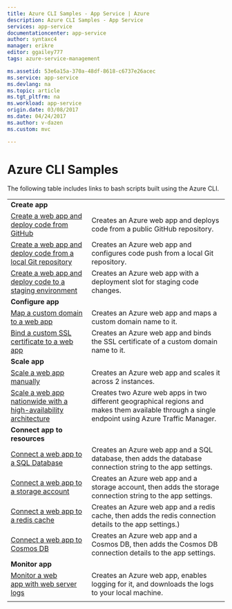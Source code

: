 ```yaml
---
title: Azure CLI Samples - App Service | Azure
description: Azure CLI Samples - App Service
services: app-service
documentationcenter: app-service
author: syntaxc4
manager: erikre
editor: ggailey777
tags: azure-service-management

ms.assetid: 53e6a15a-370a-48df-8618-c6737e26acec
ms.service: app-service
ms.devlang: na
ms.topic: article
ms.tgt_pltfrm: na
ms.workload: app-service
origin.date: 03/08/2017
ms.date: 04/24/2017
ms.author: v-dazen
ms.custom: mvc

---
```

# Azure CLI Samples

The following table includes links to bash scripts built using the Azure CLI.

| | |
|-|-|
|**Create app**||
| [Create a web app and deploy code from GitHub](./scripts/app-service-cli-deploy-github.md?toc=%2fcli%2fazure%2ftoc.json)| Creates an Azure web app and deploys code from a public GitHub repository. |
| [Create a web app and deploy code from a local Git repository](./scripts/app-service-cli-deploy-local-git.md?toc=%2fcli%2fazure%2ftoc.json) | Creates an Azure web app and configures code push from a local Git repository. |
| [Create a web app and deploy code to a staging environment](./scripts/app-service-cli-deploy-staging-environment.md?toc=%2fcli%2fazure%2ftoc.json) | Creates an Azure web app with a deployment slot for staging code changes. |
|**Configure app**||
| [Map a custom domain to a web app](./scripts/app-service-cli-configure-custom-domain.md?toc=%2fcli%2fazure%2ftoc.json)| Creates an Azure web app and maps a custom domain name to it. |
| [Bind a custom SSL certificate to a web app](./scripts/app-service-cli-configure-ssl-certificate.md?toc=%2fcli%2fazure%2ftoc.json)| Creates an Azure web app and binds the SSL certificate of a custom domain name to it. |
|**Scale app**||
| [Scale a web app manually](./scripts/app-service-cli-scale-manual.md?toc=%2fcli%2fazure%2ftoc.json) | Creates an Azure web app and scales it across 2 instances. |
| [Scale a web app nationwide with a high-availability architecture](./scripts/app-service-cli-scale-high-availability.md?toc=%2fcli%2fazure%2ftoc.json) | Creates two Azure web apps in two different geographical regions and makes them available through a single endpoint using Azure Traffic Manager. |
|**Connect app to resources**||
| [Connect a web app to a SQL Database](./scripts/app-service-cli-app-service-sql.md?toc=%2fcli%2fazure%2ftoc.json)| Creates an Azure web app and a SQL database, then adds the database connection string to the app settings. |
| [Connect a web app to a storage account](./scripts/app-service-cli-app-service-storage.md?toc=%2fcli%2fazure%2ftoc.json)| Creates an Azure web app and a storage account, then adds the storage connection string to the app settings. |
| [Connect a web app to a redis cache](./scripts/app-service-cli-app-service-redis.md?toc=%2fcli%2fazure%2ftoc.json) | Creates an Azure web app and a redis cache, then adds the redis connection details to the app settings.) |
| [Connect a web app to Cosmos DB](./scripts/app-service-cli-app-service-documentdb.md?toc=%2fcli%2fazure%2ftoc.json) | Creates an Azure web app and a Cosmos DB, then adds the Cosmos DB connection details to the app settings. |
|**Monitor app**||
| [Monitor a web app with web server logs](./scripts/app-service-cli-monitor.md?toc=%2fcli%2fazure%2ftoc.json) | Creates an Azure web app, enables logging for it, and downloads the logs to your local machine. |
| | |
